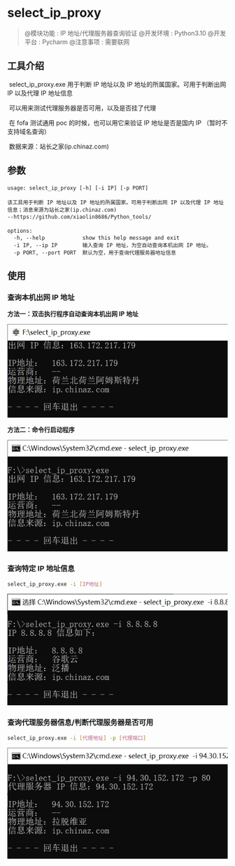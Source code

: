 # select_ip_proxy

>@模块功能 : IP 地址/代理服务器查询验证
>@开发环境 : Python3.10
>@开发平台 : Pycharm
>@注意事项 : 需要联网

## 工具介绍

​	select_ip_proxy.exe 用于判断 IP 地址以及 IP 地址的所属国家。可用于判断出网 IP 以及代理 IP 地址信息

​	可以用来测试代理服务器是否可用，以及是否挂了代理

​	在 fofa 测试通用 poc 的时候，也可以用它来验证 IP 地址是否是国内 IP （暂时不支持域名查询）

​	数据来源：站长之家(ip.chinaz.com)

## 参数

~~~
usage: select_ip_proxy [-h] [-i IP] [-p PORT]

该工具用于判断 IP 地址以及 IP 地址的所属国家。可用于判断出网 IP 以及代理 IP 地址信息；消息来源为站长之家(ip.chinaz.com)
--https://github.com/xiaolin8686/Python_tools/

options:
  -h, --help            show this help message and exit
  -i IP, --ip IP        输入查询 IP 地址，为空自动查询本机出网 IP 地址。
  -p PORT, --port PORT  默认为空，用于查询代理服务器地址信息
~~~

## 使用

### 查询本机出网 IP 地址

**方法一：双击执行程序自动查询本机出网 IP 地址**

![image-20240319175138582](图片文件/image-20240319175138582.png)

**方法二：命令行启动程序**

![image-20240319174916039](图片文件/image-20240319174916039.png)

### 查询特定 IP 地址信息

~~~bash
select_ip_proxy.exe -i [IP地址]
~~~

![image-20240319175056175](图片文件/image-20240319175056175.png)

### 查询代理服务器信息/判断代理服务器是否可用

~~~bash
select_ip_proxy.exe -i [代理地址] -p [代理端口]
~~~

![image-20240319174743235](图片文件/image-20240319174743235.png)

